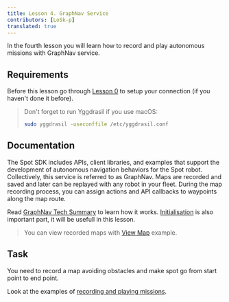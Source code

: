 ```yaml
---
title: Lesson 4. GraphNav Service
contributors: [LoSk-p]
translated: true
---
```


In the fourth lesson you will learn how to record and play autonomous missions with GraphNav service.

## Requirements

Before this lesson go through [Lesson 0](/docs/spot-lesson0) to setup your connection (if you haven't done it before).

> Don't forget to run Yggdrasil if you use macOS:
> ```bash
> sudo yggdrasil -useconffile /etc/yggdrasil.conf
> ```

## Documentation

The Spot SDK includes APIs, client libraries, and examples that support the development of autonomous navigation behaviors for the Spot robot. Collectively, this service is referred to as GraphNav. Maps are recorded and saved and later can be replayed with any robot in your fleet. During the map recording process, you can assign actions and API callbacks to waypoints along the map route.

Read [GraphNav Tech Summary](https://dev.bostondynamics.com/docs/concepts/autonomy/graphnav_tech_summary) to learn how it works. [Initialisation](https://dev.bostondynamics.com/docs/concepts/autonomy/initialization) is also important part, it will be usefull in this lesson.

> You can view recorded maps with [View Map](https://github.com/boston-dynamics/spot-sdk/tree/master/python/examples/graph_nav_view_map) example.

## Task 

You need to record a map avoiding obstacles and make spot go from start point to end point.

Look at the examples of [recording and playing missions](https://github.com/boston-dynamics/spot-sdk/tree/master/python/examples/graph_nav_command_line).


